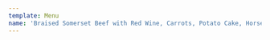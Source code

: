 ```yaml
---
template: Menu
name: 'Braised Somerset Beef with Red Wine, Carrots, Potato Cake, Horseradish Cream'
---
```

